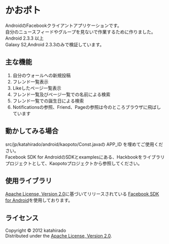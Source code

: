 かおポト======================AndroidのFacebookクライアントアプリケーションです。  自分のニュースフィードやグループを見ないで作業するために作りました。  Android 2.3.3 以上  Galaxy S2,Android 2.3.3のみで検証しています。  主な機能----------1. 自分のウォールへの新規投稿2. フレンド一覧表示3. Likeしたページ一覧表示4. フレンド一覧及びページ一覧での名前による検索5. フレンド一覧での誕生日による検索6. Notificationsの参照、Friend、Pageの参照は今のところブラウザに飛ばしています動かしてみる場合----------src/jp/katahirado/android/kaopoto/Const.javaの APP_ID を埋めてご使用ください。  Facebook SDK for AndroidのSDKとexamplesにある、Hackbookをライブラリプロジェクトとして、Kaopotoプロジェクトから参照してください。  使用ライブラリ----------[Apache License, Version 2.0][Apache]に基づいてリリースされている [Facebook SDK for Android][fb]を使用しております。  ライセンス----------Copyright &copy; 2012 katahirado  Distributed under the [Apache License, Version 2.0][Apache].  [Apache]: http://www.apache.org/licenses/LICENSE-2.0[fb]: ]https://github.com/facebook/facebook-android-sdk